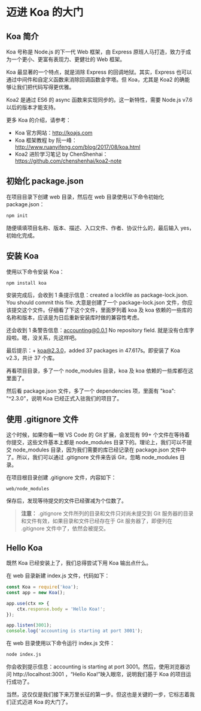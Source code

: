 # 迈进 Koa 的大门

## Koa 简介

Koa 号称是 Node.js 的下一代 Web 框架，由 Express 原班人马打造，致力于成为一个更小、更富有表现力、更健壮的 Web 框架。

Koa 最显著的一个特点，就是消除 Express 的回调地狱。其实，Express 也可以通过中间件和自定义函数来消除回调函数金字塔。但 Koa，尤其是 Koa2 的确能够让我们把代码写得更优雅。

Koa2 是通过 ES6 的 async 函数来实现同步的。这一新特性，需要 Node.js v7.6 以后的版本才能支持。

更多 Koa 的介绍，请参考：

* Koa 官方网站：http://koajs.com
* Koa 框架教程 by 阮一峰：http://www.ruanyifeng.com/blog/2017/08/koa.html
* Koa2 进阶学习笔记 by ChenShenhai：https://github.com/chenshenhai/koa2-note

## 初始化 package.json

在项目目录下创建 web 目录，然后在 web 目录使用以下命令初始化 package.json：

```bash
npm init
```

随便填填项目名称、版本、描述、入口文件、作者、协议什么的，最后输入 yes，初始化完成。

## 安装 Koa

使用以下命令安装 Koa：

```bash
npm install koa
```

安装完成后，会收到 1 条提示信息：created a lockfile as package-lock.json. You should commit this file. 大意是创建了一个 package-lock.json 文件，你应该提交这个文件。仔细看了下这个文件，里面罗列着 koa 及 koa 依赖的一些库的名称和版本，应该是为日后重新安装库时做的兼容性考虑。

还会收到 1 条警告信息：accounting@0.0.1 No repository field. 就是没有仓库字段啦。嗯，没关系，先这样吧。

最后提示：+ koa@2.3.0，added 37 packages in 47.617s。即安装了 Koa v2.3，共计 37 个库。

再看项目目录，多了一个 node_modules 目录，koa 及 koa 依赖的一些库都在这里面了。

然后看 package.json 文件，多了一个 dependencies 项，里面有 "koa": "^2.3.0"，说明 Koa 已经正式入驻我们的项目了。

## 使用 .gitignore 文件

这个时候，如果你看一眼 VS Code 的 Git 扩展，会发现有 99+ 个文件在等待着你提交，这些文件基本上都是 node_modules 目录下的。理论上，我们可以不提交 node_modules 目录，因为我们需要的库已经记录在 package.json 文件中了。所以，我们可以通过 .gitignore 文件来告诉 Git，忽略 node_modules 目录。

在项目根目录创建 .gitignore 文件，内容如下：

```
web/node_modules
```

保存后，发现等待提交的文件已经骤减为个位数了。

> **注意：** .gitignore 文件所列的目录和文件只对尚未提交到 Git 服务器的目录和文件有效，如果目录和文件已经存在于 Git 服务器了，即便列在 .gitignore 文件中了，依然会被提交。

## Hello Koa

既然 Koa 已经安装上了，我们总得尝试下用 Koa 输出点什么。

在 web 目录新建 index.js 文件，代码如下：

```javascript
const Koa = require('koa');
const app = new Koa();

app.use(ctx => {
    ctx.response.body = 'Hello Koa!';
});

app.listen(3001);
console.log('accounting is starting at port 3001');
```

在 web 目录使用以下命令运行 index.js 文件：

```bash
node index.js
```

你会收到提示信息：accounting is starting at port 3001。然后，使用浏览器访问 http://localhost:3001 ，“Hello Koa!”映入眼帘，说明我们基于 Koa 的项目运行成功了。

当然，这仅仅是我们接下来万里长征的第一步。但这也是关键的一步，它标志着我们正式迈进 Koa 的大门了。